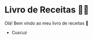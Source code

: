 # Livro de Receitas :man_cook:

Olá! Bem vindo ao meu livro de receitas :call_me_hand:

- Cuscuz

  

